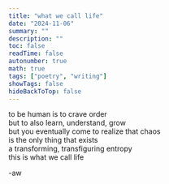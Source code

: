 ```yaml
---
title: "what we call life"
date: "2024-11-06"
summary: ""
description: ""
toc: false
readTime: false
autonumber: true
math: true
tags: ["poetry", "writing"]
showTags: false
hideBackToTop: false
---
```


to be human is to crave order  
but to also learn, understand, grow  
but you eventually come to realize that chaos  
is the only thing that exists  
a transforming, transfiguring entropy  
this is what we call life  
  
-aw